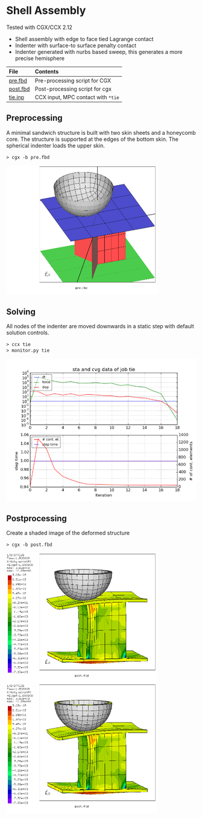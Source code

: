 # Shell Assembly
Tested with CGX/CCX 2.12

+ Shell assembly with edge to face tied Lagrange contact
+ Indenter with surface-to surface penalty contact
+ Indenter generated with nurbs based sweep, this generates a more precise hemisphere

| File                   | Contents                                      |
| :-------------         | :-------------                                |
| [pre.fbd](pre.fbd)     | Pre-processing script for CGX                 |
| [post.fbd](post.fbd)   | Post-processing script for cgx                |
| [tie.inp](tie.inp)     | CCX input, MPC contact with `*tie`            |

## Preprocessing
A minimal sandwich structure is built with two skin sheets and a honeycomb core.
The structure is supported at the edges of the bottom skin.
The spherical indenter loads the upper skin.
```
> cgx -b pre.fbd
```
<img src="Refs/model.png" width="400">

## Solving
All nodes of the indenter are moved downwards in a static step with default solution controls.
```
> ccx tie
> monitor.py tie
```
<img src="tie.png" width="600">

## Postprocessing

Create a shaded image of the deformed structure
```
> cgx -b post.fbd
```

<img src="Refs/def1.png" width="400" title="Deformed geometry"><img src="Refs/worstPS1.png" width="400" title="Worst principal stress">
